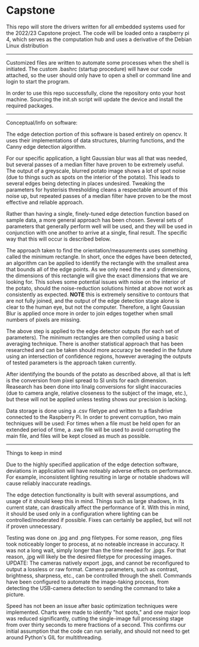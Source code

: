 # Capstone
This repo will store the drivers written for all embedded systems used for the 
	2022/23 Capstone project. The code will be loaded onto a raspberry pi 4,
	which serves as the computation hub and uses a derivative of the Debian 
	Linux distribution

___________________________________________________________________________________

Customized files are written to automate some processes when the shell is 
    initiated. The custom .bashrc (startup procedure) will have our code attached,
    so the user should only have to open a shell or command line and login to start 
    the program.

In order to use this repo successfully, clone the repository onto your host machine. 
Sourcing the init.sh script will update the device and install the required packages.
________________________________________________________________________________________
Conceptual/Info on software:

The edge detection portion of this software is based entirely on opencv. It uses their
	implementations of data structures, blurring functions, and the Canny edge 
	detection algorithm.

For our specific application, a light Gaussian blur was all that was needed, but several
	passes of a median filter have proven to be extremely useful. The output of a
	greyscale, blurred potato image shows a lot of spot noise (due to things such
	as spots on the interior of the potato). This leads to several edges being
	detecting in places undesired. Tweaking the parameters for hysterisis
	thresholding cleans a respectable amount of this noise up, but repeated passes
	of a median filter have proven to be the most effective and reliable approach.

Rather than having a single, finely-tuned edge detection function based on sample data,
	a more general approach has been chosen. Several sets of parameters that
	generally perform well will be used, and they will be used in conjunction
	with one another to arrive at a single, final result. The specific way that
	this will occur is described below.

The approach taken to find the orientation/measurements uses something called the
	minimum rectangle. In short, once the edges have been detected, an algorithm
	can be applied to identify the rectangle with the smallest area that bounds
	all of the edge points. As we only need the x and y dimensions, the dimensions
	of this rectangle will give the exact dimensions that we are looking for. This
	solves some potential issues with noise on the interior of the potato, should
	the noise-reduction solutions hinted at above not work as consistently as
	expected. **NOTE** this is extremely sensitive to contours that are not fully
	joined, and the output of the edge detection stage alone is clear to the 
	human eye, but not the computer. Therefore, a light Gaussian Blur is
	applied once more in order to join edges together when small numbers of 
	pixels are missing.

The above step is applied to the edge detector outputs (for each set of parameters).
	The minimum rectangles are then compiled using a basic averaging technique. There 
	is another statistical approach that has been researched and can be taken should
	more accuracy be needed in the future using an intersection of confidence regions,
	however averaging the outputs of tested parameters is the approach taken currently.

After identifying the bounds of the potato as described above, all that is left is
	the conversion from pixel spread to SI units for each dimension. Reasearch
	has been done into linalg conversions for slight inaccuracies (due to 
	camera angle, relative closeness to the subject of the image, etc.),
	but these will not be applied unless testing shows our precision is lacking.

Data storage is done using a .csv filetype and written to a flashdrive connected to
	the Raspberry Pi. In order to prevent corruption, two main techniques will
	be used: For times when a file must be held open for an extended period of
	time, a .swp file will be used to avoid corrupting the main file, and 
	files will be kept closed as much as possible.

_____________________________________________________________________________________
Things to keep in mind

Due to the highly specified application of the edge detection software, deviations in
	application will have noteably adverse effects on performance. For example,
	inconsistent lighting resulting in large or notable shadows will cause
	reliably inaccurate readings.

The edge detection functionality is built with several assumptions, and usage of it
	should keep this in mind. Things such as large shadows, in its current state,
	can drastically affect the performance of it. With this in mind, it should
	be used only in a configuration where lighting can be controlled/moderated
	if possible. Fixes can certainly be applied, but will not if proven
	unnecessary.

Testing was done on .jpg and .png filetypes. For some reason, .png files took
	noticeably longer to process, at no noteable increase in accuracy. It
	was not a long wait, simply longer than the time needed for .jpgs. For
	that reason, .jpg will likely be the desired filetype for processing images.
	UPDATE: The cameras natively export .jpgs, and cannot be reconfigured to
	output a lossless or raw format. Camera parameters, such as contrast,
	brightness, sharpness, etc., can be controlled through the shell. Commands
	have been configured to automate the image-taking process, from detecting
	the USB-camera detection to sending the command to take a picture.

Speed has not been an issue after basic optimization techniques were implemented.
	Charts were made to identify "hot spots," and one major loop was reduced 
	significantly, cutting the single-image full processing stage from over 
	thirty seconds to mere fractions of a second. This confirms our initial
	assumption that the code can run serially, and should not need to get
	around Python's GIL for multithreading.
